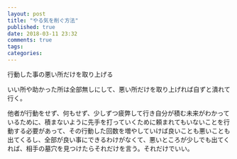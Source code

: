 ```yaml
---
layout: post
title: "やる気を削ぐ方法"
published: true
date: 2018-03-11 23:32
comments: true
tags: 
categories: 
---
```


行動した事の悪い所だけを取り上げる


いい所や助かった所は全部無しにして、悪い所だけを取り上げれば自ずと潰れて行く。

他者が行動をせず、何もせず、少しずつ疲弊して行き自分が積む未来がわかっているために、積まないように先手を打っていくために頼まれてもいないことを行動する必要があって、その行動した回数を増やしていけば良いことも悪いことも出てくるし、全部が良い事にできるわけがなくて、悪いところが少しでも出てくれば、相手の墓穴を見つけたらそれだけを言う。それだけでいい。
